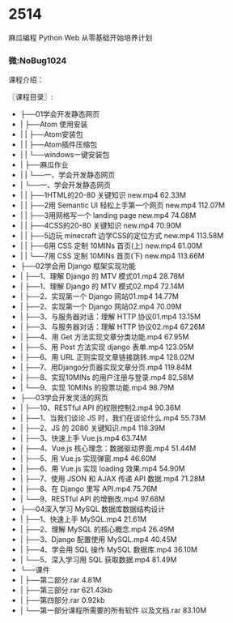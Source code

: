 # 2514
麻瓜编程 Python Web 从零基础开始培养计划
### 微:NoBug1024 


课程介绍：

〖课程目录〗:

- ├──01学会开发静态网页  
- |   ├──Atom 使用安装  
- |   |   ├──Atom安装包  
- |   |   ├──Atom插件压缩包  
- |   |   └──windows一键安装包  
- |   ├──麻瓜作业  
- |   |   └──一、学会开发静态网页  
- |   └──一、学会开发静态网页  
- |   |   ├──1HTML的20-80 关键知识 new.mp4  62.33M
- |   |   ├──2用 Semantic UI 轻松上手第一个网页 new.mp4  112.07M
- |   |   ├──3用网格写一个 landing page new.mp4  74.08M
- |   |   ├──4CSS的20-80 关键知识 new.mp4  70.90M
- |   |   ├──5边玩 minecraft 边学CSS的定位方式 new.mp4  113.58M
- |   |   ├──6用 CSS 定制 10MINs 首页(上) new.mp4  61.00M
- |   |   └──7用 CSS 定制 10MINs 首页(下) new.mp4  113.66M
- ├──02学会用 Django 框架实现功能  
- |   ├──1、理解 Django 的 MTV 模式01.mp4  28.78M
- |   ├──1、理解 Django 的 MTV 模式02.mp4  72.14M
- |   ├──2、实现第一个 Django 网站01.mp4  14.77M
- |   ├──2、实现第一个 Django 网站02.mp4  70.09M
- |   ├──3、与服务器对话：理解 HTTP 协议01.mp4  13.15M
- |   ├──3、与服务器对话：理解 HTTP 协议02.mp4  67.26M
- |   ├──4、用 Get 方法实现文章分类功能.mp4  67.95M
- |   ├──5、用 Post 方法实现 django 表单.mp4  123.05M
- |   ├──6、用 URL 正则实现文章链接跳转.mp4  128.02M
- |   ├──7、用Django分页器实现文章分页.mp4  119.84M
- |   ├──8、实现10MINs 的用户注册与登录.mp4  82.58M
- |   └──9、实现 10MINs 的投票功能.mp4  98.79M
- ├──03学会开发灵活的网页  
- |   ├──10、RESTful API 的权限控制2.mp4  90.36M
- |   ├──1、当我们谈论 JS 时，我们在谈论什么.mp4  55.73M
- |   ├──2、JS 的 2080 关键知识.mp4  118.39M
- |   ├──3、快速上手 Vue.js.mp4  63.74M
- |   ├──4、Vue.js 核心理念：数据驱动界面.mp4  51.44M
- |   ├──5、用 Vue.js 实现弹窗.mp4  46.60M
- |   ├──6、用 Vue.js 实现 loading 效果.mp4  54.90M
- |   ├──7、使用 JSON 和 AJAX 传递 API 数据.mp4  71.28M
- |   ├──8、在 Django 里写 API.mp4  75.76M
- |   └──9、RESTful API 的增删改.mp4  97.68M
- ├──04深入学习 MySQL 数据库数据结构设计  
- |   ├──1、快速上手 MySQL.mp4  21.61M
- |   ├──2、理解 MySQL 的核心概念.mp4  26.49M
- |   ├──3、Django 配置使用 MySQL.mp4  40.45M
- |   ├──4、学会用 SQL 操作 MySQL 数据库.mp4  36.10M
- |   └──5、深入学习用 SQL 获取数据.mp4  81.49M
- └──课件  
- |   ├──第二部分.rar  4.81M
- |   ├──第三部分.rar  621.43kb
- |   ├──第四部分.rar  0.92kb
- |   └──第一部分课程所需要的所有软件 以及文档.rar  83.10M
